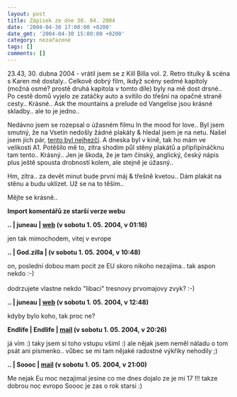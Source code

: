 ```yaml
---
layout: post
title: Zápisek ze dne 30. 04. 2004
date: '2004-04-30 17:00:00 +0200'
date_gmt: '2004-04-30 15:00:00 +0200'
category: nezařazené
tags: []
comments: []
---
```

<p>23.43, 30. dubna 2004 - vrátil jsem se z Kill Billa vol. 2. Retro titulky &amp; scéna s Karen mě dostaly..  Celkově dobrý film, ikdyž scény sedmé kapitoly (možná osmé? prostě druhá kapitola v tomto díle) byly na mě  dost drsné.. Po cestě domů vyjelo ze zatáčky auto a svítilo do třešní na opačné straně cesty.. Krásné..  Ask the mountains a prelude od Vangelise jsou krásné skladby.. ale to je jedno..</p>
<p>Nedávno jsem se rozepsal o úžasném filmu In the mood for love.. Byl jsem smutný, že na Vsetín nedošly  žádné plakáty &amp; hledal jsem je na netu. Našel jsem jich pár, <a href="%base_url%/assets/old-images/poster.jpg">tento byl  nejhezčí</a>. A dneska byl v kině, tak ho mám ve velikosti A1. Potěšilo mě to, zítra shodím půl stěny plakátů  a připřipínáčknu tam tento.. Krásný.. Jen je škoda, že je tam čínský, anglický, český nápis plus ještě spousta  drobností kolem, ale stejně je úžasný..</p>
<p>Hm, zítra.. za devět minut bude první máj &amp; třešně kvetou.. Dám plakát na stěnu a budu uklízet. Už se na to  těším..</p>
<p>Mějte se krásně..</p>
<div class="import-komentaru">
<p><strong>Import komentářů ze starší verze webu</strong></p>
<div class="comment">
<p style="font-weight:bold"><span class="compredmet">..</span> | <span class="comname">juneau</span> |  <a href="http://juneau.wz.cz">web</a> (v&nbsp;sobotu&nbsp;1.&nbsp;05.&nbsp;2004,&nbsp;v&nbsp;01:16)</p>
<p>jen tak mimochodem, vitej v evrope </p>
</div>
<div class="comment">
<p style="font-weight:bold"><span class="compredmet">..</span> | <span class="comname">God.zilla</span> | (v&nbsp;sobotu&nbsp;1.&nbsp;05.&nbsp;2004,&nbsp;v&nbsp;10:48)</p>
<p>on, posledni dobou mam pocit ze EU skoro nikoho nezajima.. tak aspon nekdo :-) <br>  <br> dodrzujete vlastne nekdo &quot;libaci&quot; tresnovy prvomajovy zvyk? :-) </p>
</div>
<div class="comment">
<p style="font-weight:bold"><span class="compredmet">..</span> | <span class="comname">juneau</span> |  <a href="http://juneau.wz.cz">web</a> (v&nbsp;sobotu&nbsp;1.&nbsp;05.&nbsp;2004,&nbsp;v&nbsp;12:48)</p>
<p>kdyby bylo koho, tak proc ne? </p>
</div>
<div class="comment">
<p style="font-weight:bold"><span class="compredmet">Endlife</span> | <span class="comname">Endlife</span> |  <a href="mailto:jan.martinek@post.cz">mail</a> (v&nbsp;sobotu&nbsp;1.&nbsp;05.&nbsp;2004,&nbsp;v&nbsp;20:26)</p>
<p>já vím :) taky jsem si toho vstupu všiml :) ale nějak jsem neměl náladu o tom psát ani písmenko.. vůbec se mi tam nějaké radostné výkřiky nehodily ;) </p>
</div>
<div class="comment">
<p style="font-weight:bold"><span class="compredmet">..</span> | <span class="comname">Soooc</span> |  <a href="mailto:xsoc@post.cz">mail</a> (v&nbsp;sobotu&nbsp;1.&nbsp;05.&nbsp;2004,&nbsp;v&nbsp;21:00)</p>
<p>Me nejak Eu moc nezajimal jesine co me dnes dojalo ze je mi 17 !!! takze dobrou noc evropo Soooc je zas o rok starsi :) </p>
</div>
</div>
